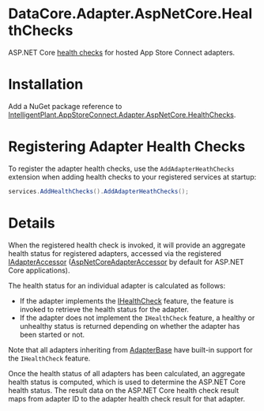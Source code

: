 ﻿# DataCore.Adapter.AspNetCore.HealthChecks

ASP.NET Core [health checks](https://docs.microsoft.com/en-us/aspnet/core/host-and-deploy/health-checks) for hosted App Store Connect adapters.


# Installation

Add a NuGet package reference to [IntelligentPlant.AppStoreConnect.Adapter.AspNetCore.HealthChecks](https://www.nuget.org/packages/IntelligentPlant.AppStoreConnect.Adapter.AspNetCore.HealthChecks).


# Registering Adapter Health Checks

To register the adapter health checks, use the `AddAdapterHeathChecks` extension when adding health checks to your registered services at startup:

```csharp
services.AddHealthChecks().AddAdapterHeathChecks();
```


# Details

When the registered health check is invoked, it will provide an aggregate health status for registered adapters, accessed via the registered [IAdapterAccessor](../DataCore.Adapter.Abstractions/IAdapterAccessor.cs) ([AspNetCoreAdapterAccessor](../DataCore.Adapter.AspNetCore.Common/AspNetCoreAdapterAccessor.cs) by default for ASP.NET Core applications).

The health status for an individual adapter is calculated as follows:

- If the adapter implements the [IHealthCheck](../DataCore.Adapter.Abstractions/Diagnostics/IHealthCheck.cs) feature, the feature is invoked to retrieve the health status for the adapter.
- If the adapter does not implement the `IHealthCheck` feature, a healthy or unhealthy status is returned depending on whether the adapter has been started or not.

Note that all adapters inheriting from [AdapterBase](../DataCore.Adapter/AdapterBase.cs) have built-in support for the `IHealthCheck` feature.

Once the health status of all adapters has been calculated, an aggregate health status is computed, which is used to determine the ASP.NET Core health status. The result data on the ASP.NET Core health check result maps from adapter ID to the adapter health check result for that adapter.
